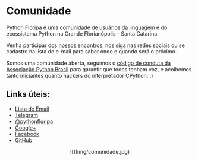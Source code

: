 # Comunidade

Python Floripa é uma comunidade de usuários da linguagem e do ecossistema Python
na Grande Florianópolis - Santa Catarina.

Venha participar dos [nossos encontros](/encontros), nos siga nas redes sociais
ou se cadastre na lista de e-mail para saber onde e quando será o próximo.

Somos uma comunidade aberta, seguimos o [código de conduta da Associação Python
Brasil](https://github.com/pythonbrasil/codigo-de-conduta) para garantir que
todos tenham voz, e acolhemos tanto iniciantes quanto hackers do interpretador
CPython. :)



## Links úteis:

<ul>
    <li>
        <a class="" href="https://groups.google.com/forum/#!forum/python-floripa" title="Lista de Email">
            <i class="fa fa-envelope"></i> Lista de Email
        </a>
    </li>
    <li>
        <a class="" href="https://telegram.me/joinchat/ENU02wm2sfNRgVO4bxXVzw" title="Telegram">
            <i class="fa fa-telegram"></i> Telegram
        </a>
    </li>
    <li>
        <a class="" href="https://twitter.com/pythonfloripa" title="Twitter">
            <i class="fa fa-twitter-square"></i> @pythonfloripa
        </a>
    </li>
    <li>
        <a class="" href="https://plus.google.com/communities/103743339273138251517" title="Google+">
            <i class="fa fa-google-plus-square"></i> Google+
        </a>
    <li>
        <a class="" href="https://www.facebook.com/groups/python.floripa/" title="Facebook">
            <i class="fa fa-facebook-square"></i> Facebook
        </a>
    </li>
    <li>
        <a class="" href="https://github.com/pythonfloripa" title="GitHub">
            <i class="fa fa-github-square"></i> GitHub
        </a>
    </li>
</ul>

<center>
![](img/comunidade.jpg)
</center>
